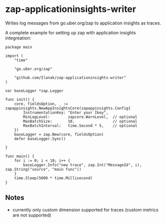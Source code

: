 # zap-applicationinsights-writer

Writes log messages from go.uber.org/zap to application insights as traces.</br>

A complete example for setting up zap with application insights integreation:

    package main

    import (
        "time"

        "go.uber.org/zap"

        "github.com/Ilanak/zap-applicationinsights-writer"
    )

    var baseLogger *zap.Logger

    func init() {
        core, fieldsOption, _ := zapappinsights.NewAppInsightsCore(zapappinsights.Config{
            InstrumentationKey: "Enter your Ikey",
            MinLogLevel:        zapcore.WarnLevel,  // optional
            MaxBatchSize:       10,                 // optional
            MaxBatchInterval:   time.Second * 5,    // optional
        })
        baseLogger = zap.New(core, fieldsOption)
        defer baseLogger.Sync()

    }

    func main() {
        for i := 0; i < 10; i++ {
            baseLogger.Info("new trace", zap.Int("MessageId", i), zap.String("source", "main func"))
        }
        time.Sleep(5000 * time.Millisecond)
    }

## Notes

- currently only custom dimension supported for traces (custom metrics are not supported)

